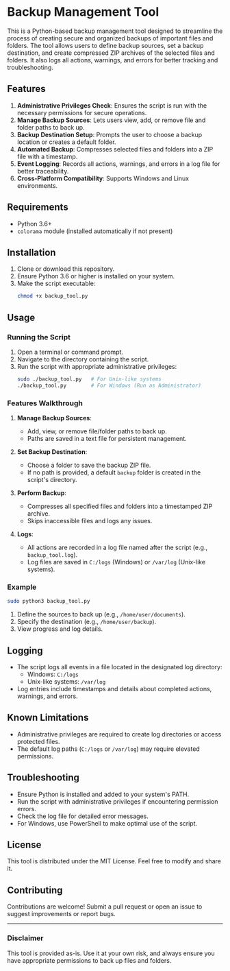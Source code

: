 # Backup Management Tool

This is a Python-based backup management tool designed to streamline the process of creating secure and organized backups of important files and folders. The tool allows users to define backup sources, set a backup destination, and create compressed ZIP archives of the selected files and folders. It also logs all actions, warnings, and errors for better tracking and troubleshooting.

## Features

1. **Administrative Privileges Check**: Ensures the script is run with the necessary permissions for secure operations.
2. **Manage Backup Sources**: Lets users view, add, or remove file and folder paths to back up.
3. **Backup Destination Setup**: Prompts the user to choose a backup location or creates a default folder.
4. **Automated Backup**: Compresses selected files and folders into a ZIP file with a timestamp.
5. **Event Logging**: Records all actions, warnings, and errors in a log file for better traceability.
6. **Cross-Platform Compatibility**: Supports Windows and Linux environments.

## Requirements

- Python 3.6+
- `colorama` module (installed automatically if not present)

## Installation

1. Clone or download this repository.
2. Ensure Python 3.6 or higher is installed on your system.
3. Make the script executable:
   ```bash
   chmod +x backup_tool.py
   ```

## Usage

### Running the Script

1. Open a terminal or command prompt.
2. Navigate to the directory containing the script.
3. Run the script with appropriate administrative privileges:
   ```bash
   sudo ./backup_tool.py   # For Unix-like systems
   ./backup_tool.py        # For Windows (Run as Administrator)
   ```

### Features Walkthrough

1. **Manage Backup Sources**:
   - Add, view, or remove file/folder paths to back up.
   - Paths are saved in a text file for persistent management.

2. **Set Backup Destination**:
   - Choose a folder to save the backup ZIP file.
   - If no path is provided, a default `backup` folder is created in the script's directory.

3. **Perform Backup**:
   - Compresses all specified files and folders into a timestamped ZIP archive.
   - Skips inaccessible files and logs any issues.

4. **Logs**:
   - All actions are recorded in a log file named after the script (e.g., `backup_tool.log`).
   - Log files are saved in `C:/logs` (Windows) or `/var/log` (Unix-like systems).

### Example

```bash
sudo python3 backup_tool.py
```

1. Define the sources to back up (e.g., `/home/user/documents`).
2. Specify the destination (e.g., `/home/user/backup`).
3. View progress and log details.

## Logging

- The script logs all events in a file located in the designated log directory:
  - Windows: `C:/logs`
  - Unix-like systems: `/var/log`
- Log entries include timestamps and details about completed actions, warnings, and errors.

## Known Limitations

- Administrative privileges are required to create log directories or access protected files.
- The default log paths (`C:/logs` or `/var/log`) may require elevated permissions.

## Troubleshooting

- Ensure Python is installed and added to your system's PATH.
- Run the script with administrative privileges if encountering permission errors.
- Check the log file for detailed error messages.
- For Windows, use PowerShell to make optimal use of the script.

## License

This tool is distributed under the MIT License. Feel free to modify and share it.

## Contributing

Contributions are welcome! Submit a pull request or open an issue to suggest improvements or report bugs.

---

### Disclaimer
This tool is provided as-is. Use it at your own risk, and always ensure you have appropriate permissions to back up files and folders.

